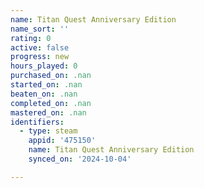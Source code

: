 ```yaml
---
name: Titan Quest Anniversary Edition
name_sort: ''
rating: 0
active: false
progress: new
hours_played: 0
purchased_on: .nan
started_on: .nan
beaten_on: .nan
completed_on: .nan
mastered_on: .nan
identifiers:
  - type: steam
    appid: '475150'
    name: Titan Quest Anniversary Edition
    synced_on: '2024-10-04'

---
```

